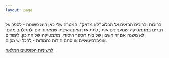 ```yaml
---
layout: page
---
```

ברוכות וברוכים הבאים אל הבלוג "לא מדויק". המטרה שלי כאן היא פשוטה - לספר על דברים במתמטיקה שמעניינים אותי, לתת את האינטואיציה שמאחוריהם ולהתלהב מהם. לא משנה אם זה חשבון של בית הספר היסודי, מתמטיקה של התיכון, לימודים אוניברסיטאיים או סתם חידות נחמדות - להכל יש מקום.

[לרשימת הפוסטים המלאה]({{site.baseurl}}/post_list.html)